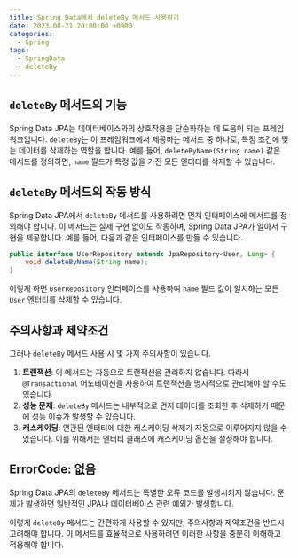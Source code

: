 ```yaml
---
title: Spring Data에서 deleteBy 메서드 사용하기
date: 2023-08-21 20:00:00 +0900
categories:
  - Spring
tags:
  - SpringData
  - deleteBy
---
```

## `deleteBy` 메서드의 기능

Spring Data JPA는 데이터베이스와의 상호작용을 단순화하는 데 도움이 되는 프레임워크입니다. `deleteBy`는 이 프레임워크에서 제공하는 메서드 중 하나로, 특정 조건에 맞는 데이터를 삭제하는 역할을 합니다. 예를 들어, `deleteByName(String name)` 같은 메서드를 정의하면, `name` 필드가 특정 값을 가진 모든 엔터티를 삭제할 수 있습니다.

## `deleteBy` 메서드의 작동 방식

Spring Data JPA에서 `deleteBy` 메서드를 사용하려면 먼저 인터페이스에 메서드를 정의해야 합니다. 이 메서드는 실제 구현 없이도 작동하며, Spring Data JPA가 알아서 구현을 제공합니다. 예를 들어, 다음과 같은 인터페이스를 만들 수 있습니다.

```java
public interface UserRepository extends JpaRepository<User, Long> {
    void deleteByName(String name);
}
```

이렇게 하면 `UserRepository` 인터페이스를 사용하여 `name` 필드 값이 일치하는 모든 `User` 엔터티를 삭제할 수 있습니다.

## 주의사항과 제약조건

그러나 `deleteBy` 메서드 사용 시 몇 가지 주의사항이 있습니다.

1. **트랜잭션**: 이 메서드는 자동으로 트랜잭션을 관리하지 않습니다. 따라서 `@Transactional` 어노테이션을 사용하여 트랜잭션을 명시적으로 관리해야 할 수도 있습니다.
2. **성능 문제**: `deleteBy` 메서드는 내부적으로 먼저 데이터를 조회한 후 삭제하기 때문에 성능 이슈가 발생할 수 있습니다.
3. **캐스케이딩**: 연관된 엔터티에 대한 캐스케이딩 삭제가 자동으로 이루어지지 않을 수 있습니다. 이를 위해서는 엔터티 클래스에 캐스케이딩 옵션을 설정해야 합니다.

## ErrorCode: 없음

Spring Data JPA의 `deleteBy` 메서드는 특별한 오류 코드를 발생시키지 않습니다. 문제가 발생하면 일반적인 JPA나 데이터베이스 관련 예외가 발생합니다.

이렇게 `deleteBy` 메서드는 간편하게 사용할 수 있지만, 주의사항과 제약조건을 반드시 고려해야 합니다. 이 메서드를 효율적으로 사용하려면 이러한 사항을 충분히 이해하고 적용해야 합니다.